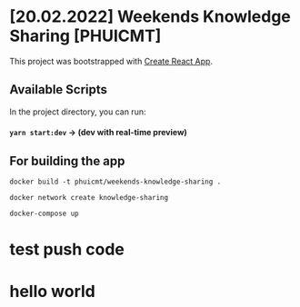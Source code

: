 # [20.02.2022] Weekends Knowledge Sharing [PHUICMT]

This project was bootstrapped with [Create React App](https://github.com/facebook/create-react-app).

## Available Scripts

In the project directory, you can run:

#### `yarn start:dev` -> (dev with real-time preview)

## For building the app

`docker build -t phuicmt/weekends-knowledge-sharing .`

`docker network create knowledge-sharing`

`docker-compose up`

# test push code
# hello world